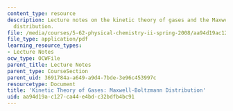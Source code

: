 ```yaml
---
content_type: resource
description: Lecture notes on the kinetic theory of gases and the Maxwell-Boltzmann
  distribution.
file: /media/courses/5-62-physical-chemistry-ii-spring-2008/aa94d19ac127ca44e4bdc32bdfb4bc91_28_562ln08.pdf
file_type: application/pdf
learning_resource_types:
- Lecture Notes
ocw_type: OCWFile
parent_title: Lecture Notes
parent_type: CourseSection
parent_uid: 3691784a-a649-a9d4-7bde-3e96c453997c
resourcetype: Document
title: 'Kinetic Theory of Gases: Maxwell-Boltzmann Distribution'
uid: aa94d19a-c127-ca44-e4bd-c32bdfb4bc91
---
```

